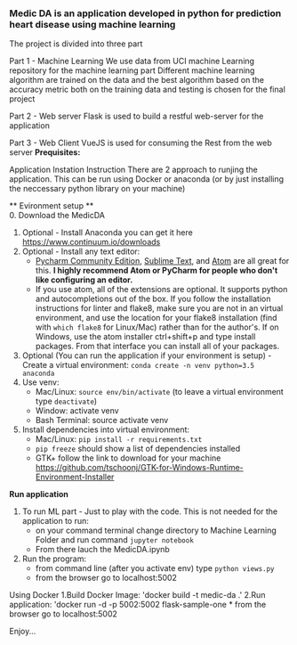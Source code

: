
### Medic DA is an application developed in python for prediction heart disease using machine learning
The project is divided into three part

Part 1 - Machine Learning
We use data from UCI machine Learning repository for the machine learning part
Different machine learning algorithm are trained on the data and the best algorithm based on the accuracy metric both on the training data and testing is chosen for the final project

Part 2 - Web server
Flask is used to build a restful web-server for the application

Part 3 - Web Client
VueJS is used for consuming the Rest from the web server
**Prequisites:**

Application Instation Instruction
There are 2 approach to runjing the application. This can be run using Docker or anaconda (or by just installing the neccessary python library on your machine)

** Evironment setup **	
0.  Download the MedicDA
1.  Optional - Install Anaconda you can get it here https://www.continuum.io/downloads
2.  Optional - Install any text editor:
    * [Pycharm Community Edition](https://www.jetbrains.com/pycharm/), [Sublime Text](https://dbader.org/blog/setting-up-sublime-text-for-python-development), and [Atom](http://www.marinamele.com/install-and-configure-atom-editor-for-python) are all great for this. **I highly recommend Atom or PyCharm for people who don't like configuring an editor.**
    * If you use atom, all of the extensions are optional. It supports python and autocompletions out of the box. If you follow the installation instructions for linter and flake8, make sure you are not in an virtual environment, and use the location for your flake8 installation (find with `which flake8` for Linux/Mac) rather than for the author's. 
	  If on Windows, use the atom installer ctrl+shift+p and type install packages. From that interface you can install all of your packages.
3.  Optional (You can run the application if your environment is setup) - Create a virtual environment: `conda create -n venv python=3.5 anaconda`
4.  Use venv: 
    * Mac/Linux: `source env/bin/activate` (to leave a virtual environment type `deactivate`)
	* Window: activate venv
	* Bash Terminal: source activate venv
5.  Install dependencies into virtual environment:
    * Mac/Linux: `pip install -r requirements.txt`
    * `pip freeze` should show a list of dependencies installed
	* GTK+ follow the link to download for your machine https://github.com/tschoonj/GTK-for-Windows-Runtime-Environment-Installer

	
**Run application**

1.  To run ML part - Just to play with the code. This is not needed for the application to run:
    * on your command terminal change directory to Machine Learning Folder and run command `jupyter notebook`
	* From there lauch the MedicDA.ipynb
2.  Run the program:
    * from command line (after you activate env) type `python views.py`
    * from the browser go to localhost:5002

	
	
Using Docker
	1.Build Docker Image: 'docker build -t medic-da .'
	2.Run application: 'docker run -d -p 5002:5002 flask-sample-one
	 * from the browser go to localhost:5002

Enjoy...
